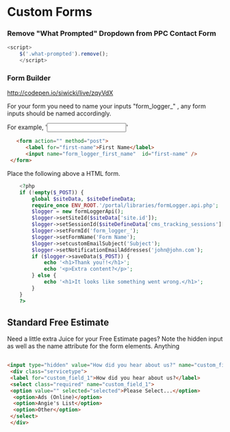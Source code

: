 # Custom Forms
### Remove "What Prompted" Dropdown from PPC Contact Form
```js
<script>
    $('.what-prompted').remove();
    </script>
```

### Form Builder 

http://codepen.io/siwicki/live/zqyVdX


For your form you need to name your inputs "form_logger_" , any form inputs should be named accordingly.

For example, '<input name="form_logger_first_name" />' 

```html
   <form action="" method="post">
      <label for="first-name">First Name</label>
      <input name="form_logger_first_name"  id="first-name" />
 </form>
```
 Place the following above a HTML form.
```php
    <?php
    if (!empty($_POST)) {
        global $siteData, $siteDefineData;
        require_once ENV_ROOT.'/portal/libraries/formLogger.api.php';
        $logger = new formLoggerApi();
        $logger->setSiteId($siteData['site.id']);
        $logger->setSessionId($siteDefineData['cms_tracking_sessions']['session.id']);
        $logger->setFormId('form_logger_');
        $logger->setFormName('Form Name');
        $logger->setcustomEmailSubject('Subject');
        $logger->setNotificationEmailAddresses('john@john.com');    
        if ($logger->saveData($_POST)) {
            echo '<h1>Thank you!!</h1>';
            echo '<p>Extra content?</p>';
        } else {
            echo '<h1>It looks like something went wrong.</h1>';
        }
    }
    ?>
  ```


## Standard Free Estimate 

Need a little extra Juice for your Free Estimate pages? Note the hidden input as well as the name attribute for the form elements. Anything 

```html
 
<input type="hidden" value="How did you hear about us?" name="custom_field_1_name" />
 <div class="servicetype">
 <label for="custom_field_1">How did you hear about us?</label>
 <select class="required" name="custom_field_1">
 <option value="" selected="selected">Please Select...</option>
  <option>Ads (Online)</option>
  <option>Angie's List</option>
  <option>Other</option>
 </select>
 </div>
```
